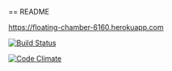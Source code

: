 == README

https://floating-chamber-6160.herokuapp.com

[![Build Status](https://travis-ci.org/ruoja/ratebeer.svg?branch=master)](https://travis-ci.org/ruoja/ratebeer)

[![Code Climate](https://codeclimate.com/github/ruoja/ratebeer/badges/gpa.svg)](https://codeclimate.com/github/ruoja/ratebeer)
